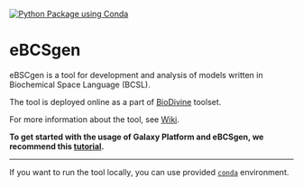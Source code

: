 [![Python Package using Conda](https://github.com/sybila/eBCSgen/actions/workflows/python-package-conda.yml/badge.svg)](https://github.com/sybila/eBCSgen/actions/workflows/python-package-conda.yml)

# eBCSgen

eBSCgen is a tool for development and analysis of models written in Biochemical Space Language (BCSL). 

The tool is deployed online as a part of [BioDivine](https://biodivine-vm.fi.muni.cz/galaxy/) toolset. 

For more information about the tool, see [Wiki](https://github.com/sybila/eBCSgen/wiki). 

**To get started with the usage of Galaxy Platform and eBCSgen, we recommend this [tutorial](https://www.fi.muni.cz/~xtrojak/files/papers/eBCSgen_tutorial.pdf).**

---

If you want to run the tool locally, you can use provided [`conda`](https://github.com/sybila/eBCSgen/blob/master/conda/environment.yml) environment.
